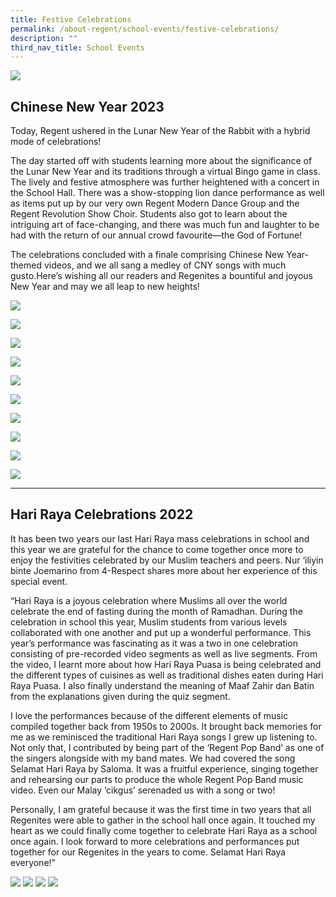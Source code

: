 ```yaml
---
title: Festive Celebrations
permalink: /about-regent/school-events/festive-celebrations/
description: ""
third_nav_title: School Events
---
```

![](/images/Festive%20Celebrations.jpg)

## **Chinese New Year 2023**

Today, Regent ushered in the Lunar New Year of the Rabbit with a hybrid mode of celebrations!

The day started off with students learning more about the significance of the Lunar New Year and its traditions through a virtual Bingo game in class. The lively and festive atmosphere was further heightened with a concert in the School Hall. There was a show-stopping lion dance performance as well as items put up by our very own Regent Modern Dance Group and the Regent Revolution Show Choir. Students also got to learn about the intriguing art of face-changing, and there was much fun and laughter to be had with the return of our annual crowd favourite—the God of Fortune!

The celebrations concluded with a finale comprising Chinese New Year-themed videos, and we all sang a medley of CNY songs with much gusto.Here’s wishing all our readers and Regenites a bountiful and joyous New Year and may we all leap to new heights!

![](/images/CNY%202022%20Celebration/CNY_2023-1.jpeg)

![](/images/CNY%202022%20Celebration/CNY_2023-2.jpeg)

![](/images/CNY%202022%20Celebration/CNY_2023-3.jpeg)

![](/images/CNY%202022%20Celebration/CNY_2023-4.jpeg)

![](/images/CNY%202022%20Celebration/CNY_2023-5.jpeg)

![](/images/CNY%202022%20Celebration/CNY_2023-6.jpeg)

![](/images/CNY%202022%20Celebration/CNY_2023-7.jpeg)

![](/images/CNY%202022%20Celebration/CNY_2023-8.jpeg)

![](/images/CNY%202022%20Celebration/CNY_2023-9.jpeg)

![](/images/CNY%202022%20Celebration/CNY_2023-10.jpeg)

---

## **Hari Raya Celebrations 2022**

It has been two years our last Hari Raya mass celebrations in school and this year we are grateful for the chance to come together once more to enjoy the festivities celebrated by our Muslim teachers and peers. Nur ‘iliyin binte Joemarino from 4-Respect shares more about her experience of this special event.

“Hari Raya is a joyous celebration where Muslims all over the world celebrate the end of fasting during the month of Ramadhan. During the celebration in school this year, Muslim students from various levels collaborated with one another and put up a wonderful performance. This year’s performance was fascinating as it was a two in one celebration consisting of pre-recorded video segments as well as live segments. From the video, I learnt more about how Hari Raya Puasa is being celebrated and the different types of cuisines as well as traditional dishes eaten during Hari Raya Puasa. I also finally understand the meaning of Maaf Zahir dan Batin from the explanations given during the quiz segment.

I love the performances because of the different elements of music compiled together back from 1950s to 2000s. It brought back memories for me as we reminisced the traditional Hari Raya songs I grew up listening to. Not only that, I contributed by being part of the ‘Regent Pop Band’ as one of the singers alongside with my band mates. We had covered the song Selamat Hari Raya by Saloma. It was a fruitful experience, singing together and rehearsing our parts to produce the whole Regent Pop Band music video. Even our Malay ‘cikgus’ serenaded us with a song or two!

Personally, I am grateful because it was the first time in two years that all Regenites were able to gather in the school hall once again. It touched my heart as we could finally come together to celebrate Hari Raya as a school once again. I look forward to more celebrations and performances put together for our Regenites in the years to come. Selamat Hari Raya everyone!”

![](/images/School%20Events/Festive%20Celebrations/HariRaya2022-1.jpg)
![](/images/School%20Events/Festive%20Celebrations/HariRaya2022-2.jpg)
![](/images/School%20Events/Festive%20Celebrations/HariRaya2022-3.jpg)
![](/images/School%20Events/Festive%20Celebrations/HariRaya2022-4.jpg)